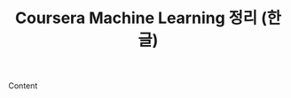 ﻿---
layout: post
title: Coursera Machine Learning 정리 (한글)
description: >
  Coursera Machine Learning Summary 포스트입니다.
tags: [MachineLearning]
---

Content
